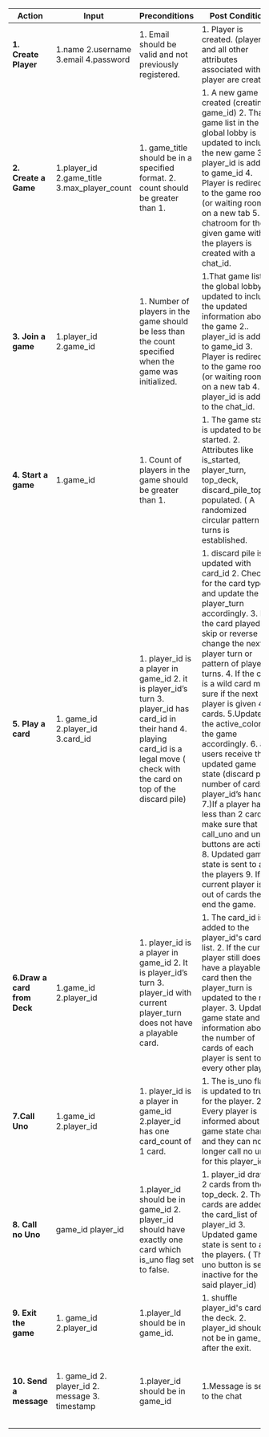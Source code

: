 | Action                      | Input                                           | Preconditions                                                                                                                                                                             | Post Condition                                                                                                                                                                                                                                                                                                                                                                                                                                                                                                                                                                                                                                        | API endpoint                                                                                                      |
|-----------------------------|-------------------------------------------------|-------------------------------------------------------------------------------------------------------------------------------------------------------------------------------------------|-------------------------------------------------------------------------------------------------------------------------------------------------------------------------------------------------------------------------------------------------------------------------------------------------------------------------------------------------------------------------------------------------------------------------------------------------------------------------------------------------------------------------------------------------------------------------------------------------------------------------------------------------------|-------------------------------------------------------------------------------------------------------------------|
| **1. Create Player**        | 1.name 2.username 3.email 4.password                   | 1. Email should be valid and not previously registered.                                                                                    | 1. Player is created.  (player_id and all other attributes associated with a player are created)                                                                                                                                                                                                                                                                                                                                                                                                                                                                                                                                                      | POST /login  {name, username, email, password}                                                                          |
| **2. Create a Game**        | 1.player_id  2.game_title  3.max_player_count   | 1. game_title should be in a specified format. 2. count should be greater than 1.                                                                                                         | 1. A new game is created (creating a game_id) 2. That game list in the global lobby is updated to include the new game 3. player_id is added to game_id 4. Player is redirected to the game room (or waiting room) on a new tab 5. A chatroom for the given game with the players is created with a chat_id.                                                                                                                                                                                                                                                                                                                                          | POST /games/create  {game_title, max_player_count}  (player_id is retrieved from the session)                     |
| **3. Join a game**          | 1.player_id  2.game_id                          | 1. Number of players in the game should be less than the count specified when the game was initialized.                                                                                   | 1.That game list in the global lobby is updated to include the updated information about the game 2.. player_id is added to game_id 3. Player is redirected to the game room (or waiting room) on a new tab 4. player_id is added to the chat_id.                                                                                                                                                                                                                                                                                                                                                                                                     | POST /games/:id/join  (game_id is provided in url, player_id is                                                   |
| **4. Start a game**         | 1.game_id                                       | 1. Count of players in the game should be greater than 1.                                                                                                                                 | 1. The game state is updated to being started. 2. Attributes like is_started, player_turn, top_deck, discard_pile_topare populated.  ( A randomized circular pattern of turns is established.                                                                                                                                                                                                                                                                                                                                                                                                                                                         | POST /games/:id/play  (game_id is provided in url)                                                                |
| **5. Play a card**          | 1. game_id 2.player_id 3.card_id                | 1. player_id is a player in game_id 2. it is player_id’s turn 3. player_id has card_id in their hand 4. playing card_id is a legal move ( check with the card on top of the discard pile) | 1. discard pile is updated with card_id 2. Check for the card type and update the player_turn accordingly.  3. If the card played is a skip or reverse change the next player turn or pattern of player turns.  4. If the card is a wild card make sure if the next player is given 4 cards. 5.Update the active_color of the game accordingly.  6. all users receive the updated game state (discard pile, number of cards in player_id’s hand 7.)If a player has less than 2 cards make sure that call_uno and uno buttons are active. 8. Updated game state is sent to all the players 9. If the current player is out of cards then end the game. | POST /games/:id/playcard  {card_id}   (game_id is provided in url, player_id is available in the session)         |
| **6.Draw a card from Deck** | 1.game_id 2.player_id                           | 1. player_id is a player in game_id 2. It is player_id’s turn 3. player_id with current player_turn does not have a playable card.                                                        | 1. The card_id is added to the player_id's card list.  2. If the current player still does not have a playable card then the player_turn is updated to the next player.  3. Updated game state and information about the number of cards of each player is sent to every other player.                                                                                                                                                                                                                                                                                                                                                                | POST /games/:id/draw  (game_id is provided in url, player_id is available in the session)                         |
| **7.Call Uno**              | 1.game_id 2.player_id                           | 1. player_id is a player in game_id 2.player_id has one card_count of 1 card.                                                                                                             | 1. The is_uno flag is updated to true for the player.  2. Every player is informed about this game state change and they can no longer call no uno for this player_id.                                                                                                                                                                                                                                                                                                                                                                                                                                                                                | POST /games/:id/calluno (game_id is provided in url, player_id is available in the session)                       |
| **8. Call no Uno**          | game_id player_id                               | 1.player_id should be in game_id  2. player_id should have exactly one card which is_uno flag set to false.                                                                               | 1. player_id draws 2 cards from the top_deck.  2. Those cards are added to the card_list of player_id 3. Updated game state is sent to all the players. ( The uno button is set inactive for the said player_id)                                                                                                                                                                                                                                                                                                                                                                                                                                      | POST /games/:id/callnouno  (game_id is provided in url, player_id is available in the session)                    |
| **9. Exit the game**        | 1. game_id 2.player_id                          | 1.player_Id should be in game_id.                                                                                                                                                         | 1. shuffle player_id's cards in the deck.  2. player_id should not be in game_id after the exit.                                                                                                                                                                                                                                                                                                                                                                                                                                                                                                                                                      | POST /games/:id/exit  (game_id is provided in url, player_id is available in the session)                         |
| **10. Send a message**      | 1. game_id 2. player_id 2. message 3. timestamp | 1.player_id should be in game_id                                                                                                                                                          | 1.Message is sent to the chat                                                                                                                                                                                                                                                                                                                                                                                                                                                                                                                                                                                                                         | POST /games/:id/message {message, timestamp}  (game_id is provided in url, player_id is available in the session) |
